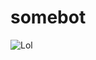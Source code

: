 # somebot
![Lol](https://animesolution.com/wp-content/uploads/2020/11/Majo-no-Tabitabi-07_21.10_2020.11.19_13.32.06.jpg)
